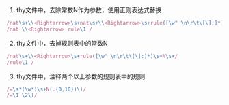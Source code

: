 
1. thy文件中，去除常数N作为参数，使用正则表达式替换
```js
/nat\s+\\<Rightarrow>\s+nat\s+\\<Rightarrow>\s+rule([\w" \n\r\t\[\]:]*)\s+N\s+/
/nat \\<Rightarrow> rule\1 /
```

2. thy文件中，去掉规则表中的常数N
```js
/nat\s+\\<Rightarrow>\s+rule([\w" \n\r\t\[\]:]*)\s+N\s+/
/rule\1 /
```

3. thy文件中，注释两个以上参数的规则表中的规则
```js
/=\s*(\w*)\s+N(.{0,10})\)/
/=\1 \2\)/
```

